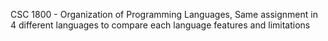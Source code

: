 CSC 1800 - Organization of Programming Languages, Same assignment in 4 different languages to compare each language features and limitations

